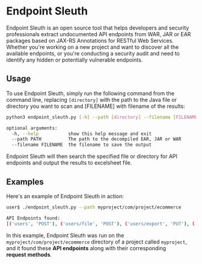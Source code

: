 # Endpoint Sleuth

Endpoint Sleuth is an open source tool that helps developers and security professionals extract undocumented API endpoints from WAR, JAR or EAR packages based on JAX-RS Annotations for RESTful Web Services. Whether you're working on a new project and want to discover all the available endpoints, or you're conducting a security audit and need to identify any hidden or potentially vulnerable endpoints.

## Usage

To use Endpoint Sleuth, simply run the following command from the command line, replacing `[directory]` with the path to the Java file or directory you want to scan and [FILENAME] with filename of the results:

```bash
python3 endpoint_sleuth.py [-h] --path [directory] --filename [FILENAME] 

optional arguments:
  -h, --help           show this help message and exit
  --path PATH          The path to the decompiled EAR, JAR or WAR
  --filename FILENAME  the filename to save the output

```

Endpoint Sleuth will then search the specified file or directory for API endpoints and output the results to excelsheet file.

## Examples

Here's an example of Endpoint Sleuth in action:

```bash
user$ ./endpoint_sleuth.py --path myproject/com/project/ecommerce

API Endpoints found:
[('users', 'POST'), ('users/file', 'POST'), ('users/export', 'PUT'), ('users/{userId}/linked-items', 'GET'), ('users/{userId}/linked-items', 'PUT'), ('users/{userId}/linked-categories', 'GET'), ('/health', 'GET')]

```

In this example, Endpoint Sleuth was run on the `myproject/com/project/ecommerce` directory of a project called `myproject`, and it found these **API endpoints** along with their corresponding **request** **methods**.
